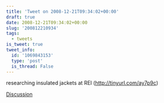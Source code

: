 ```yaml
---
title: 'Tweet on 2008-12-21T09:34:02+00:00'
draft: true
date: 2008-12-21T09:34:02+00:00
slug: '200812210934'
tags:
  - tweets
is_tweet: true
tweet_info:
  id: '1069843153'
  type: 'post'
  is_thread: False
---
```




researching insulated jackets at REI (http://tinyurl.com/ay7p9c)

[Discussion](https://x.com/sytelus/status/1069843153)
